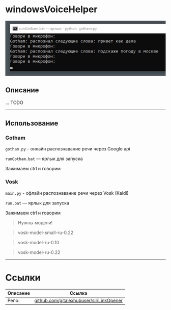 # windowsVoiceHelper

![Alt text](image.png)

## Описание

... TODO

---

## Использование

### Gotham

`gotham.py` - онлайн распознавание речи через Google api

`runGotham.bat` — ярлык для запуска

Зажимаем ctrl и говорим

### Vosk

`main.py` - офлайн распознавание речи через Vosk (Kaldi)

`run.bat` — ярлык для запуска

Зажимаем ctrl и говорим

> Нужны модели!

> vosk-model-small-ru-0.22

> vosk-model-ru-0.10

> vosk-model-ru-0.22

---

# Ссылки
| Описание | Ссылка |
| ------ | ------ |
Репо: | [github.com/gitalexhubuser/siriLinkOpener](https://github.com/gitalexhubuser/siriLinkOpener)
